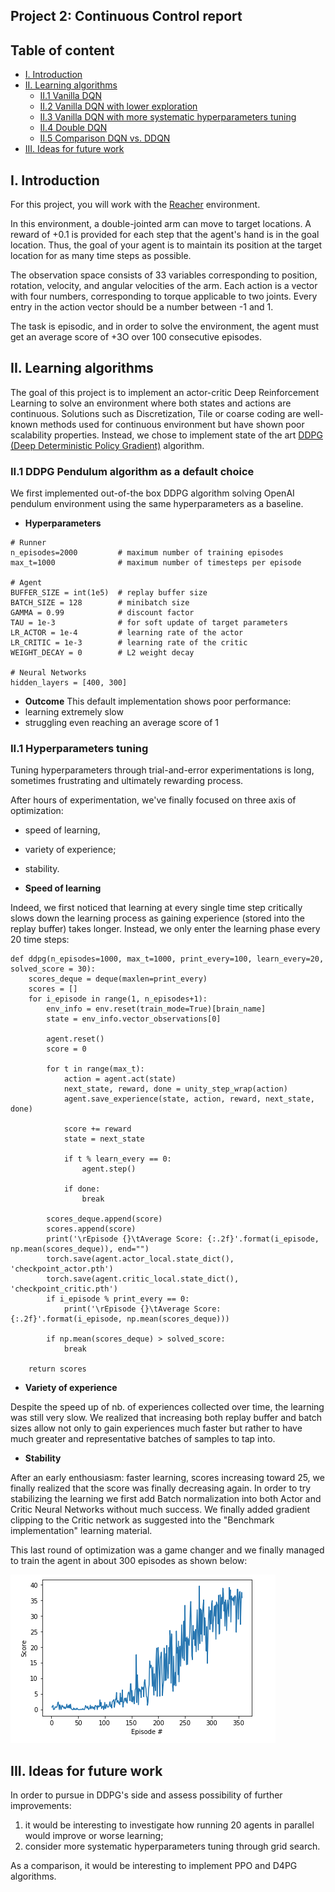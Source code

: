 ## Project 2: Continuous Control report

## Table of content
* [I. Introduction](#introduction)
* [II. Learning algorithms](#learning-algo)
  * [II.1 Vanilla DQN](#vanilla-dqn)
  * [II.2 Vanilla DQN with lower exploration](#dqn-lower-exploration)
  * [II.3 Vanilla DQN with more systematic hyperparameters tuning](#dqn-tuning)
  * [II.4 Double DQN](#double-dqn)
  * [II.5 Comparison DQN vs. DDQN](#dqn-vs-ddqn)
* [III. Ideas for future work](#future-work)

## I. Introduction
<a id="introduction"></a>

For this project, you will work with the [Reacher](https://github.com/Unity-Technologies/ml-agents/blob/master/docs/Learning-Environment-Examples.md#reacher) environment.

In this environment, a double-jointed arm can move to target locations. A reward of +0.1 is provided for each step that the agent's hand is in the goal location. Thus, the goal of your agent is to maintain its position at the target location for as many time steps as possible.

The observation space consists of 33 variables corresponding to position, rotation, velocity, and angular velocities of the arm. Each action is a vector with four numbers, corresponding to torque applicable to two joints. Every entry in the action vector should be a number between -1 and 1.

The task is episodic, and in order to solve the environment, the agent must get an average score of +3O over 100 consecutive episodes.


## II. Learning algorithms
<a id="learning-algo"></a>

The goal of this project is to implement an actor-critic Deep Reinforcement Learning to solve an environment where both states and actions are continuous. Solutions such as Discretization, Tile or coarse coding are well-known methods used for continuous environment but have shown poor scalability properties. Instead, we chose to implement state of the art [DDPG (Deep Deterministic Policy Gradient)](https://arxiv.org/abs/1509.02971) algorithm.



### II.1 DDPG Pendulum algorithm as a default choice
<a id="ddpg-pendulum"></a>

We first implemented out-of-the box DDPG algorithm solving OpenAI pendulum environment using the same hyperparameters as a baseline.

* **Hyperparameters**
```
# Runner
n_episodes=2000         # maximum number of training episodes
max_t=1000              # maximum number of timesteps per episode

# Agent
BUFFER_SIZE = int(1e5)  # replay buffer size
BATCH_SIZE = 128        # minibatch size
GAMMA = 0.99            # discount factor
TAU = 1e-3              # for soft update of target parameters
LR_ACTOR = 1e-4         # learning rate of the actor 
LR_CRITIC = 1e-3        # learning rate of the critic
WEIGHT_DECAY = 0        # L2 weight decay

# Neural Networks
hidden_layers = [400, 300]
```

* **Outcome**
This default implementation shows poor performance:
* learning extremely slow
* struggling even reaching an average score of 1

### II.1 Hyperparameters tuning

Tuning hyperparameters through trial-and-error experimentations is long, sometimes frustrating and ultimately rewarding process. 

After hours of experimentation, we've finally focused on three axis of optimization: 

* speed of learning,
* variety of experience;
* stability.

* **Speed of learning**

Indeed, we first noticed that learning at every single time step critically slows down the learning process as gaining experience (stored into the replay buffer) takes longer. Instead, we only enter the learning phase every 20 time steps:

```
def ddpg(n_episodes=1000, max_t=1000, print_every=100, learn_every=20, solved_score = 30):
    scores_deque = deque(maxlen=print_every)
    scores = []
    for i_episode in range(1, n_episodes+1):
        env_info = env.reset(train_mode=True)[brain_name]
        state = env_info.vector_observations[0]                       
        
        agent.reset()
        score = 0
        
        for t in range(max_t):
            action = agent.act(state)
            next_state, reward, done = unity_step_wrap(action)
            agent.save_experience(state, action, reward, next_state, done)

            score += reward
            state = next_state
            
            if t % learn_every == 0:
                agent.step()
            
            if done:
                break 

        scores_deque.append(score)
        scores.append(score)
        print('\rEpisode {}\tAverage Score: {:.2f}'.format(i_episode, np.mean(scores_deque)), end="")
        torch.save(agent.actor_local.state_dict(), 'checkpoint_actor.pth')
        torch.save(agent.critic_local.state_dict(), 'checkpoint_critic.pth')
        if i_episode % print_every == 0:
            print('\rEpisode {}\tAverage Score: {:.2f}'.format(i_episode, np.mean(scores_deque)))
            
        if np.mean(scores_deque) > solved_score:
            break
        
    return scores
```

* **Variety of experience**

Despite the speed up of nb. of experiences collected over time, the learning was still very slow. We realized that increasing both replay buffer and batch sizes allow not only to gain experiences much faster but rather to have much greater and representative batches of samples to tap into.

* **Stability**

After an early enthousiasm: faster learning, scores increasing toward 25, we finally realized that the score was finally decreasing again. In order to try stabilizing the learning we first add Batch normalization into both Actor and Critic Neural Networks without much success. We finally added gradient clipping to the Critic network as suggested into the "Benchmark implementation" learning material.

This last round of optimization was a game changer and we finally managed to train the agent in about 300 episodes as shown below:

![DDPG agent successfully trained](img/ddpg-reacher-trained.png)


## III. Ideas for future work
<a id="future-work"></a>

In order to pursue in DDPG's side and assess possibility of further improvements:
1. it would be interesting to investigate how running 20 agents in parallel would improve or worse learning;
2. consider more systematic hyperparameters tuning through grid search.

As a comparison, it would be interesting to implement PPO and D4PG algorithms.


